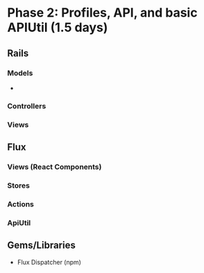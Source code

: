 # Phase 2: Profiles, API, and basic APIUtil (1.5 days)

## Rails
### Models
* 

### Controllers

### Views

## Flux
### Views (React Components)
<!-- * NotesIndex
  - NotesIndexItem
* NoteForm -->

### Stores
<!-- * Profile -->

### Actions
<!-- * ApiActions.receiveAllNotes -> triggered by ApiUtil
* ApiActions.receiveSingleNote
* ApiActions.deleteNote
* NoteActions.fetchAllNotes -> triggers ApiUtil
* NoteActions.fetchSingleNote
* NoteActions.createNote
* NoteActions.editNote
* NoteActions.destroyNote -->

### ApiUtil
<!-- * ApiUtil.fetchAllNotes
* ApiUtil.fetchSingleNote
* ApiUtil.createNote
* ApiUtil.editNote
* ApiUtil.destroyNote -->

## Gems/Libraries
* Flux Dispatcher (npm)
